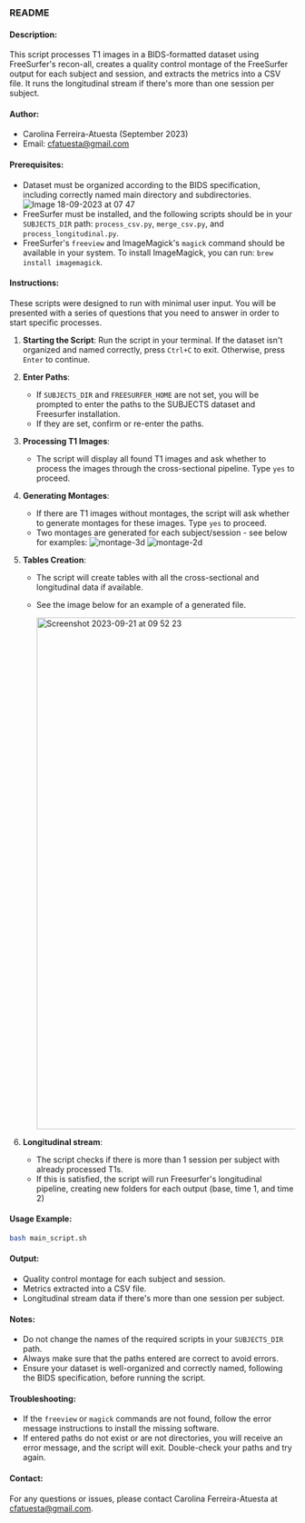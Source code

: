 ### README

#### Description:
This script processes T1 images in a BIDS-formatted dataset using FreeSurfer's recon-all, creates a quality control montage of the FreeSurfer output for each subject and session, and extracts the metrics into a CSV file. It runs the longitudinal stream if there's more than one session per subject.

#### Author:
- Carolina Ferreira-Atuesta (September 2023)
- Email: cfatuesta@gmail.com

#### Prerequisites:
- Dataset must be organized according to the BIDS specification, including correctly named main directory and subdirectories.
  ![Image 18-09-2023 at 07 47](https://github.com/cfatuesta/ENIGMA/assets/42354106/2b7a68fc-4eb7-4d45-9283-e2142f4b0859)
- FreeSurfer must be installed, and the following scripts should be in your `SUBJECTS_DIR` path: `process_csv.py`, `merge_csv.py`, and `process_longitudinal.py`.
- FreeSurfer's `freeview` and ImageMagick's `magick` command should be available in your system. To install ImageMagick, you can run: `brew install imagemagick`.

#### Instructions:

These scripts were designed to run with minimal user input. You will be presented with a series of questions that you need to answer in order to start specific processes. 

1. **Starting the Script**:
   Run the script in your terminal. If the dataset isn't organized and named correctly, press `Ctrl+C` to exit. Otherwise, press `Enter` to continue.

2. **Enter Paths**:
   - If `SUBJECTS_DIR` and `FREESURFER_HOME` are not set, you will be prompted to enter the paths to the SUBJECTS dataset and Freesurfer installation.
   - If they are set, confirm or re-enter the paths.

3. **Processing T1 Images**:
   - The script will display all found T1 images and ask whether to process the images through the cross-sectional pipeline. Type `yes` to proceed.

4. **Generating Montages**:
   - If there are T1 images without montages, the script will ask whether to generate montages for these images. Type `yes` to proceed.
   - Two montages are generated for each subject/session - see below for examples:
     ![montage-3d](https://github.com/cfatuesta/ENIGMA/assets/42354106/15cd17f8-269a-4f8a-9953-2d88a9b00b8d)
      ![montage-2d](https://github.com/cfatuesta/ENIGMA/assets/42354106/82049d88-13a3-4ab8-963a-92ca5d40575d)


5. **Tables Creation**:
   - The script will create tables with all the cross-sectional and longitudinal data if available.
   - See the image below for an example of a generated file. 
   
      <img width="901" alt="Screenshot 2023-09-21 at 09 52 23" src="https://github.com/cfatuesta/ENIGMA/assets/42354106/9be972e4-eb75-48de-89ce-ddd4bff44b1b">

7. **Longitudinal stream**:
   - The script checks if there is more than 1 session per subject with already processed T1s.
   - If this is satisfied, the script will run Freesurfer's longitudinal pipeline, creating new folders for each output (base, time 1, and time 2)

#### Usage Example:
```sh
bash main_script.sh 
```

#### Output:
- Quality control montage for each subject and session.
- Metrics extracted into a CSV file.
- Longitudinal stream data if there's more than one session per subject.

#### Notes:
- Do not change the names of the required scripts in your `SUBJECTS_DIR` path.
- Always make sure that the paths entered are correct to avoid errors.
- Ensure your dataset is well-organized and correctly named, following the BIDS specification, before running the script.

#### Troubleshooting:
- If the `freeview` or `magick` commands are not found, follow the error message instructions to install the missing software.
- If entered paths do not exist or are not directories, you will receive an error message, and the script will exit. Double-check your paths and try again.

#### Contact:
For any questions or issues, please contact Carolina Ferreira-Atuesta at cfatuesta@gmail.com.
